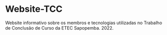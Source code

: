# Website-TCC
Website informativo sobre os membros e tecnologias utilizadas no Trabalho de Conclusão de Curso da ETEC Sapopemba.
2022.
